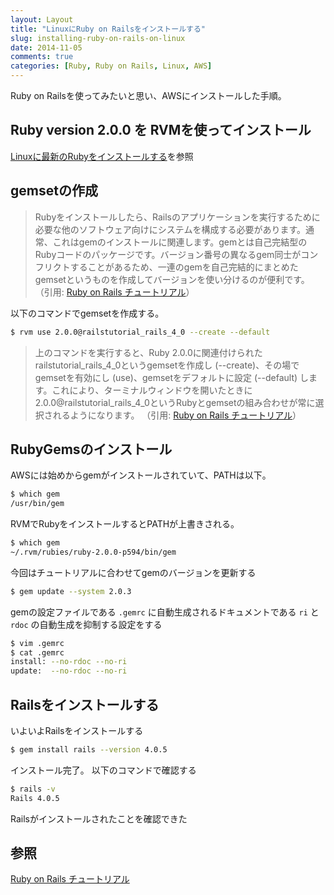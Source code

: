 ```yaml
---
layout: Layout
title: "LinuxにRuby on Railsをインストールする"
slug: installing-ruby-on-rails-on-linux
date: 2014-11-05
comments: true
categories: [Ruby, Ruby on Rails, Linux, AWS]
---
```

Ruby on Railsを使ってみたいと思い、AWSにインストールした手順。

## Ruby version 2.0.0 を RVMを使ってインストール
[Linuxに最新のRubyをインストールする](http://sojiro14.github.io/blog/2014/10/31/installing-latest-ruby-in-linux/)を参照

## gemsetの作成
> Rubyをインストールしたら、Railsのアプリケーションを実行するために必要な他のソフトウェア向けにシステムを構成する必要があります。通常、これはgemのインストールに関連します。gemとは自己完結型のRubyコードのパッケージです。バージョン番号の異なるgem同士がコンフリクトすることがあるため、一連のgemを自己完結的にまとめたgemsetというものを作成してバージョンを使い分けるのが便利です。
（引用: [Ruby on Rails チュートリアル](http://railstutorial.jp/chapters/beginning?version=4.0#top)）

以下のコマンドでgemsetを作成する。
``` bash
$ rvm use 2.0.0@railstutorial_rails_4_0 --create --default
```
> 上のコマンドを実行すると、Ruby 2.0.0に関連付けられたrailstutorial_rails_4_0というgemsetを作成し (--create)、その場でgemsetを有効にし (use)、gemsetをデフォルトに設定 (--default) します。これにより、ターミナルウィンドウを開いたときに2.0.0@railstutorial_rails_4_0というRubyとgemsetの組み合わせが常に選択されるようになります。
（引用: [Ruby on Rails チュートリアル](http://railstutorial.jp/chapters/beginning?version=4.0#top)）

## RubyGemsのインストール
AWSには始めからgemがインストールされていて、PATHは以下。
``` bash
$ which gem
/usr/bin/gem
```
RVMでRubyをインストールするとPATHが上書きされる。
``` bash
$ which gem
~/.rvm/rubies/ruby-2.0.0-p594/bin/gem
```
今回はチュートリアルに合わせてgemのバージョンを更新する
``` bash
$ gem update --system 2.0.3
```
gemの設定ファイルである ```.gemrc``` に自動生成されるドキュメントである ```ri``` と ```rdoc``` の自動生成を抑制する設定をする
``` bash
$ vim .gemrc
$ cat .gemrc
install: --no-rdoc --no-ri
update:  --no-rdoc --no-ri
```

## Railsをインストールする
いよいよRailsをインストールする
``` bash
$ gem install rails --version 4.0.5
```
インストール完了。
以下のコマンドで確認する
``` bash
$ rails -v
Rails 4.0.5
```
Railsがインストールされたことを確認できた

## 参照
[Ruby on Rails チュートリアル](http://railstutorial.jp/chapters/beginning?version=4.0#top)

